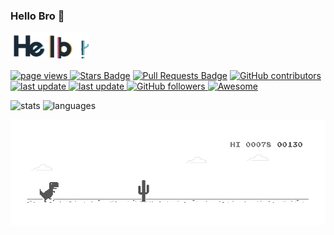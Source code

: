 ### Hello Bro 👋

<img width="25%" height="25%" src="./gif/hello.gif" href="https://github.com/bahrulajisantoso"/><br>

<!-- Here are some ideas to get you started: -->

<!-- - 🔭 I’m currently working on ... -->
<!-- - 🌱 I’m currently learning ... -->
<!-- - 👯 I’m looking to collaborate on ... -->
<!-- - 🤔 I’m looking for help with ... -->
<!-- - 💬 Ask me about ... -->
<!-- - 📫 How to reach me: ... -->
<!-- - 😄 Pronouns: ... -->
<!-- - ⚡ Fun fact: ... -->

<p align="left">
  <a href="https://github.com/bahrulajisantoso/bahrulajisantoso">
    <img src="https://komarev.com/ghpvc/?username=bahrulajisantoso" alt="page views" />
  </a>
  <!-- <a href="https://macropower.readthedocs.io/en/latest">
    <img alt="Read the Docs" src="https://img.shields.io/readthedocs/macropower?logo=read-the-docs">
  </a> -->
  <!-- <a href="https://stackoverflow.com/users/4868262">
    <img alt="Stack Exchange reputation" src="https://img.shields.io/stackexchange/stackoverflow/r/4868262?color=orange&label=reputation&logo=stackoverflow">
  </a> -->
  <!-- <a href="https://reddit.com/u/macropower">
    <img alt="Reddit User Karma" src="https://img.shields.io/reddit/user-karma/combined/macropower?label=karma&logo=reddit">
  </a> -->
  <a href="https://github.com/bahrulajisantoso/bahrulajisantoso/stargazers">
  <img src="https://img.shields.io/github/stars/bahrulajisantoso/bahrulajisantoso" alt="Stars Badge"/></a>
  
  <!-- <a href="https://github.com/bahrulajisantoso/bahrulajisantoso/network/members">
  <img src="https://img.shields.io/github/forks/bahrulajisantoso/bahrulajisantoso" alt="Forks Badge"/></a> -->
  
  <a href="https://github.com/bahrulajisantoso/bahrulajisantoso/pulls">
  <img src="https://img.shields.io/github/issues-pr/bahrulajisantoso/bahrulajisantoso" alt="Pull Requests Badge"/></a>
  
  <!-- <a href="https://github.com/bahrulajisantoso/bahrulajisantoso/issues">
  <img src="https://img.shields.io/github/issues/bahrulajisantoso/bahrulajisantoso" alt="Issues Badge"/></a> -->
  
  <a href="https://github.com/bahrulajisantoso/bahrulajisantoso/graphs/contributors">
  <img alt="GitHub contributors" src="https://img.shields.io/github/contributors/bahrulajisantoso/bahrulajisantoso?color=2b9348"></a>

  <a href="">
  <img src="https://img.shields.io/github/last-commit/bahrulajisantoso/bahrulajisantoso" alt="last update" />
  </a>
  <a href="">
  
  <img src="https://img.shields.io/github/commit-activity/m/bahrulajisantoso/bahrulajisantoso" alt="last update" />
  </a>

  <!-- <a href="">
  <img src="https://img.shields.io/github/last-commit/bahrulajisantoso/bahrulajisantoso?style=flat-square&cacheSeconds=86400" alt="last update" />
  </a> -->
  
  <!-- <a href="https://github.com/bahrulajisantoso/bahrulajisantoso/blob/master/LICENSE">
  <img src="https://img.shields.io/github/license/bahrulajisantoso/bahrulajisantoso?color=2b9348" alt="License Badge"/></a>
   -->
  <a href="https://github.com/bahrulajisantoso?tab=followers">
    <img alt="GitHub followers" src="https://img.shields.io/github/followers/bahrulajisantoso?color=green&logo=github">
  </a>
  
  <a href="https://github.com/abhisheknaiidu/awesome-github-profile-readme">
    <img alt="Awesome" src="https://awesome.re/mentioned-badge.svg">
  </a>
</p>

<p align="left"> 

<img width="45%" src="https://github-readme-stats.vercel.app/api?username=bahrulajisantoso&show_icons=true&theme=gotham" alt="stats" />

<img width="40%" src="https://github-readme-stats.vercel.app/api/top-langs/?username=bahrulajisantoso&layout=compact&theme=gotham" alt="languages" >
</p>

<img src="./gif/dino_rounded.gif" href="https://github.com/bahrulajisantoso" width="700"/><br>
